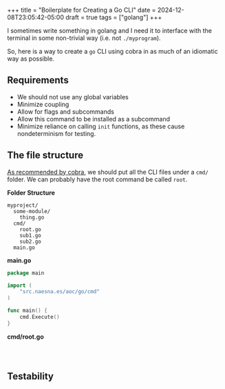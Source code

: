 +++
title = "Boilerplate for Creating a Go CLI"
date = 2024-12-08T23:05:42-05:00
draft = true
tags = ["golang"]
+++

I sometimes write something in golang and I need it to interface with the terminal in some non-trivial way (i.e. not `./myprogram`).

So, here is a way to create a `go` CLI using cobra in as much of an idiomatic way as possible.

## Requirements

- We should not use any global variables
- Minimize coupling
- Allow for flags and subcommands
- Allow this command to be installed as a subcommand
- Minimize reliance on calling `init` functions, as these cause nondeterminism for testing.

## The file structure

[As recommended by cobra](https://cobra.dev/#getting-started), we should put all the CLI files under a `cmd/` folder. We can probably have the root command be called `root`.

**Folder Structure**
```
myproject/
  some-module/
	thing.go
  cmd/
    root.go
    sub1.go
    sub2.go
  main.go
```

**main.go**
```go
package main

import (
	"src.naesna.es/aoc/go/cmd"
)

func main() {
	cmd.Execute()
}
```

**cmd/root.go**
```



```


## Testability